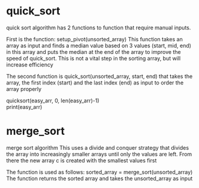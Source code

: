# quick_sort
quick sort algorithm has 2 functions to function that require manual inputs.

First is the function: setup_pivot(unsorted_array)
This function takes an array as input and finds a median value based on 3 values (start, mid, end) in this array and puts the median at the end of the array to improve the speed of quick_sort. This is not a vital step in the sorting array, but will increase efficiency

The second function is quick_sort(unsorted_array, start, end) that takes the array, the first index (start) and the last index (end) as input to order the array properly


quicksort(easy_arr, 0, len(easy_arr)-1)  
print(easy_arr)

# merge_sort
merge sort algorithm 
This uses a divide and conquer strategy that divides the array into increasingly smaller arrays until only the values are left. From there the new array c is created with the smallest values first

The function is used as follows: sorted_array = merge_sort(unsorted_array)
The function returns the sorted array and takes the unsorted_array as input
